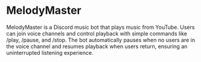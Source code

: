# MelodyMaster
MelodyMaster is a Discord music bot that plays music from YouTube. Users can join voice channels and control playback with simple commands like /play, /pause, and /stop. The bot automatically pauses when no users are in the voice channel and resumes playback when users return, ensuring an uninterrupted listening experience.
